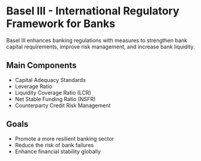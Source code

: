 # Basel III - International Regulatory Framework for Banks

Basel III enhances banking regulations with measures to strengthen bank capital requirements, improve risk management, and increase bank liquidity.

## Main Components
- Capital Adequacy Standards
- Leverage Ratio
- Liquidity Coverage Ratio (LCR)
- Net Stable Funding Ratio (NSFR)
- Counterparty Credit Risk Management

## Goals
- Promote a more resilient banking sector
- Reduce the risk of bank failures
- Enhance financial stability globally

